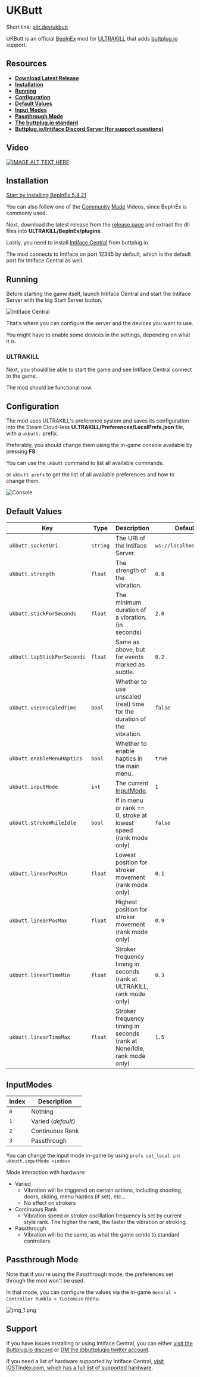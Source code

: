 # UKButt

Short link: [pitr.dev/ukbutt](https://pitr.dev/ukbutt)

UKButt is an official [BepInEx](https://github.com/BepInEx/BepInEx) mod for [ULTRAKILL](http://devilmayquake.com) that adds [buttplug.io](https://buttplug.io/) support.

## Resources

- **[Download Latest Release](https://github.com/PITR-DEV/ukbutt-mod/releases/latest)**
- **[Installation](#installation)**
- **[Running](#running)**
- **[Configuration](#configuration)**
- **[Default Values](#default-values)**
- **[Input Modes](#inputmodes)**
- **[Passthrough Mode](#passthrough-mode)**
- **[The buttplug.io standard](https://buttplug.io/)**
- **[Buttplug.io/Intiface Discord Server (for support questions)](https://discord.buttplug.io)**

## Video

[![IMAGE ALT TEXT HERE](https://i3.ytimg.com/vi/6r13L1yvtYA/maxresdefault.jpg)](https://www.youtube.com/watch?v=6r13L1yvtYA)

## Installation

[Start by installing BepInEx 5.4.21](https://docs.bepinex.dev/articles/user_guide/installation/index.html)

You can also follow one of the [Community](https://youtu.be/meNiXcbPh_s) [Made](https://youtu.be/db3Cwlv-S-8?t=1624) Videos, since BepInEx is commonly used.

Next, download the latest release from the [release page](https://github.com/PITR-DEV/ukbutt-mod/releases/latest) and extract the dll files into **ULTRAKILL/BepInEx/plugins**.

Lastly, you need to install [Intiface Central](https://intiface.com/central/) from buttplug.io.

The mod connects to Intiface on port 12345 by default, which is the default port for Intiface Central as well.

## Running

Before starting the game itself, launch Intiface Central and start the Intiface Server with the big Start Server button.

![Intiface Central](https://github.com/PITR-DEV/ukbutt-mod/blob/master/images/intiface_central_PDJp72icP1.png?raw=true)

That's where you can configure the server and the devices you want to use.

You might have to enable some devices in the settings, depending on what it is.

### ULTRAKILL

Next, you should be able to start the game and see Intiface Central connect to the game.

The mod should be functional now.

## Configuration

The mod uses ULTRAKILL's preference system and saves its configuration into the Steam Cloud-less **ULTRAKILL/Preferences/LocalPrefs.json** file,
with a `ukbutt.` prefix.

Preferably, you should change them using the in-game console available by pressing **F8**.

You can use the `ukbutt` command to list all available commands.

or `ukbutt prefs` to get the list of all available preferences and how to change them.

![Console](https://github.com/PITR-DEV/ukbutt-mod/blob/master/images/ULTRAKILL_xkNU4TP8PV.png?raw=true)

## Default Values

<!-- table -->

| Key                         | Type     | Description                                                             | Default                |
|-----------------------------|----------|-------------------------------------------------------------------------|------------------------|
| `ukbutt.socketUri`          | `string` | The URI of the Intiface Server.                                         | `ws://localhost:12345` |
| `ukbutt.strength`           | `float`  | The strength of the vibration.                                          | `0.8`                  |
| `ukbutt.stickForSeconds`    | `float`  | The minimum duration of a vibration. (in seconds)                       | `2.0`                  |
| `ukbutt.tapStickForSeconds` | `float`  | Same as above, but for events marked as subtle.                         | `0.2`                  |
| `ukbutt.useUnscaledTime`    | `bool`   | Whether to use unscaled (real) time for the duration of the vibration.  | `false`                |
| `ukbutt.enableMenuHaptics`  | `bool`   | Whether to enable haptics in the main menu.                             | `true`                 |
| `ukbutt.inputMode`          | `int`    | The current [InputMode](#inputmodes).                                   | `1`                    |
| `ukbutt.strokeWhileIdle`    | `bool`   | If in menu or rank == 0, stroke at lowest speed (rank mode only)        | `false`                |
| `ukbutt.linearPosMin`       | `float`  | Lowest position for stroker movement (rank mode only)                   | `0.1`                  |
| `ukbutt.linearPosMax`       | `float`  | Highest position for stroker movement (rank mode only)                  | `0.9`                  |
| `ukbutt.linearTimeMin`      | `float`  | Stroker frequency timing in seconds (rank at ULTRAKILL, rank mode only) | `0.3`                  |
| `ukbutt.linearTimeMax`      | `float`  | Stroker frequency timing in seconds (rank at None/Idle, rank mode only) | `1.5`                  |

## InputModes

<!-- table -->

| Index | Description        |
|-------|--------------------|
| `0`   | Nothing            |
| `1`   | Varied (_default_) |
| `2`   | Continuous Rank    |
| `3`   | Passthrough        |

You can change the input mode in-game by using `prefs set_local int ukbutt.inputMode <index>`

Mode interaction with hardware:

* Varied
  * Vibration will be triggered on certain actions, including shooting, doors, sliding, menu haptics (if set), etc...
  * No effect on strokers
* Continuous Rank
  * Vibration speed or stroker oscillation frequency is set by current style rank. The higher the
    rank, the faster the vibration or stroking.
* Passthrough
  * Vibration will be the same, as what the game sends to standard controllers.

## Passthrough Mode

Note that if you're using the Passthrough mode, the preferences set through the mod won't be used.

In that mode, you can configure the values via the in-game `General > Controller Rumble > Customize` menu.

![img_1.png](https://github.com/PITR-DEV/ukbutt-mod/blob/master/images/ULTRAKILL_kdJQzj2EeB.png)


## Support

If you have issues installing or using Intiface Central, you can either [visit the Buttplug.io discord](https://discord.buttplug.io) or [DM the @buttplugio twitter account](https://twitter.com/buttplugio).

If you need a list of hardware supported by Intiface Central, [visit IOSTIndex.com, which has a full list of supported hardware](https://iostindex.com/?filter0Availability=Available,DIY&filter1Connection=Digital&filter2ButtplugSupport=4).
